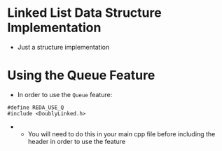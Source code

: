 # Linked List Data Structure Implementation

- Just a structure implementation

# Using the Queue Feature

- In order to use the `Queue` feature:

``` 
#define REDA_USE_Q
#include <DoublyLinked.h> 
```
- - You will need to do this in your main cpp file before including the header in order to use the feature